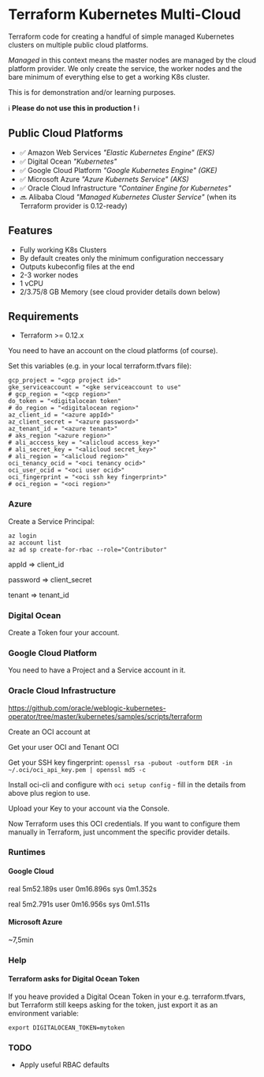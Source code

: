 # Terraform Kubernetes Multi-Cloud

Terraform code for creating a handful of simple managed Kubernetes clusters on multiple public cloud platforms.

_Managed_ in this context means the master nodes are managed by the cloud platform provider. We only create the service, the worker nodes and the bare minimum of everything else to get a working K8s cluster.


This is for demonstration and/or learning purposes.


ℹ️ **Please do not use this in production !** ℹ️


## Public Cloud Platforms

* ✅ Amazon Web Services _"Elastic Kubernetes Engine" (EKS)_
* ✅ Digital Ocean _"Kubernetes"_
* ✅ Google Cloud Platform _"Google Kubernetes Engine" (GKE)_
* ✅ Microsoft Azure _"Azure Kubernets Service" (AKS)_
* ✅ Oracle Cloud Infrastructure _"Container Engine for Kubernetes"_
* 🔜 Alibaba Cloud _"Managed Kubernetes Cluster Service"_ (when its Terraform provider is 0.12-ready)


## Features

* Fully working K8s Clusters
* By default creates only the minimum configuration neccessary
* Outputs kubeconfig files at the end
* 2-3 worker nodes
* 1 vCPU
* 2/3.75/8 GB Memory (see cloud provider details down below)



## Requirements

* Terraform >= 0.12.x

You need to have an account on the cloud platforms (of course).

Set this variables (e.g. in your local terraform.tfvars file):

```
gcp_project = "<gcp project id>"
gke_serviceaccount = "<gke serviceaccount to use"
# gcp_region = "<gcp region>"
do_token = "<digitalocean token"
# do_region = "<digitalocean region>"
az_client_id = "<azure appId>"
az_client_secret = "<azure password>"
az_tenant_id = "<azure tenant>"
# aks_region "<azure region>"
# ali_acccess_key = "<alicloud access_key>"
# ali_secret_key = "<alicloud secret_key>"
# ali_region = "<alicloud region>"
oci_tenancy_ocid = "<oci tenancy ocid>"
oci_user_ocid = "<oci user ocid>"
oci_fingerprint = "<oci ssh key fingerprint>"
# oci_region = "<oci region>"
```

### Azure

Create a Service Principal:

```
az login
az account list
az ad sp create-for-rbac --role="Contributor"
```

appId => client_id

password => client_secret

tenant => tenant_id


### Digital Ocean

Create a Token four your account.


### Google Cloud Platform

You need to have a Project and a Service account in it.



### Oracle Cloud Infrastructure

https://github.com/oracle/weblogic-kubernetes-operator/tree/master/kubernetes/samples/scripts/terraform


Create an OCI account at

Get your user OCI and Tenant OCI

Get your SSH key fingerprint:  `openssl rsa -pubout -outform DER -in ~/.oci/oci_api_key.pem | openssl md5 -c`


Install oci-cli and configure with `oci setup config` - fill in the details from above plus region to use.

Upload your Key to your account via the Console.

Now Terraform uses this OCI credentials. If you want to configure them manually in Terraform, just uncomment the specific provider details.


### Runtimes

#### Google Cloud

real	5m52.189s
user	0m16.896s
sys	0m1.352s


real    5m2.791s
user    0m16.956s
sys     0m1.511s



#### Microsoft Azure

~7,5min


### Help

#### Terraform asks for Digital Ocean Token

If you heave provided a Digital Ocean Token in your e.g. terraform.tfvars, but Terraform still keeps asking for the token, just export it as an environment variable:

`export DIGITALOCEAN_TOKEN=mytoken`


### TODO

* Apply useful RBAC defaults 
